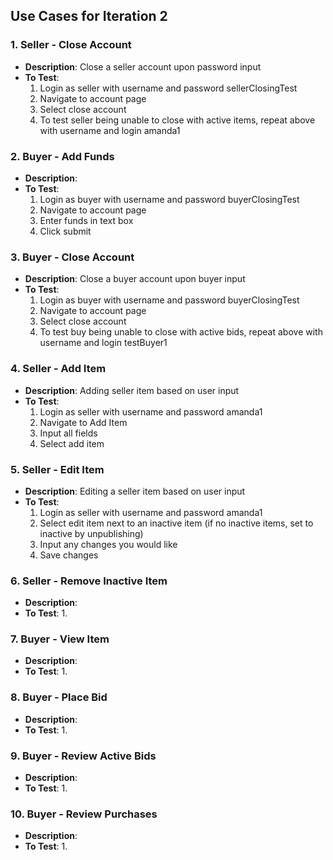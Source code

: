 ## Use Cases for Iteration 2

### 1. Seller - Close Account
- **Description**: Close a seller account upon password input
- **To Test**:
  1. Login as seller with username and password sellerClosingTest
  2. Navigate to account page
  3. Select close account
  4. To test seller being unable to close with active items, repeat above with username and login amanda1

### 2. Buyer - Add Funds
- **Description**:
- **To Test**:
  1. Login as buyer with username and password buyerClosingTest
  2. Navigate to account page
  3. Enter funds in text box 
  4. Click submit

### 3. Buyer - Close Account
- **Description**: Close a buyer account upon buyer input 
- **To Test**:
  1. Login as buyer with username and password buyerClosingTest
  2. Navigate to account page
  3. Select close account
  4. To test buy being unable to close with active bids, repeat above with username and login testBuyer1


### 4. Seller - Add Item
- **Description**: Adding seller item based on user input
- **To Test**:
  1. Login as seller with username and password amanda1
  2. Navigate to Add Item
  3. Input all fields
  4. Select add item

### 5. Seller - Edit Item
- **Description**: Editing a seller item based on user input
- **To Test**:
  1. Login as seller with username and password amanda1
  2. Select edit item next to an inactive item (if no inactive items, set to inactive by unpublishing)
  3. Input any changes you would like
  4. Save changes

### 6. Seller - Remove Inactive Item
- **Description**: 
- **To Test**:
  1. 

### 7. Buyer - View Item
- **Description**: 
- **To Test**:
  1. 

### 8. Buyer - Place Bid
- **Description**: 
- **To Test**:
  1. 

### 9. Buyer - Review Active Bids
- **Description**: 
- **To Test**:
  1. 

### 10. Buyer - Review Purchases
- **Description**: 
- **To Test**:
  1. 


